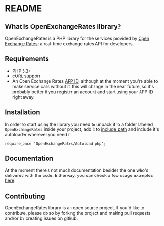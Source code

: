 README
======

What is OpenExchangeRates library?
----------------------------------
OpenExchangeRates is a PHP library for the services provided by [Open Exchange Rates](http://openexchangerates.org): a real-time exchange rates API for developers.


Requirements
------------
* PHP 5.3+
* cURL support
* An Open Exchange Rates [APP ID](https://openexchangerates.org/signup), although at the moment you're able to make service calls without it, this will change in the near future, so it's probably better if you register an account and start using your APP ID right away.


Installation
------------
In order to start using the library you need to unpack it to a folder labeled `OpenExchangeRates` inside your project, add it to [include_path](http://www.php.net/set_include_path) and include it's autoloader wherever you need it:

`require_once 'OpenExchangeRates/Autoload.php';`


Documentation
-------------
At the moment there's not much documentation besides the one who's delivered with the code. Eitherway, you can check a few usage examples [here](https://github.com/jcsmorais/open-exchange-rates-lib/wiki/Usage).


Contributing
------------
OpenExchangeRates library is an open source project. If you'd like to contribute, please do so by forking the project and making pull requests and/or by creating issues on github.
